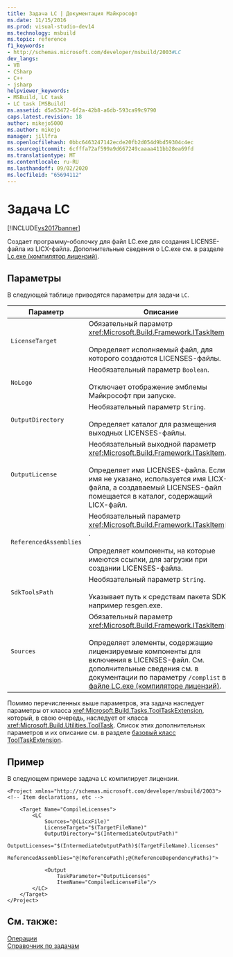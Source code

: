 ```yaml
---
title: Задача LC | Документация Майкрософт
ms.date: 11/15/2016
ms.prod: visual-studio-dev14
ms.technology: msbuild
ms.topic: reference
f1_keywords:
- http://schemas.microsoft.com/developer/msbuild/2003#LC
dev_langs:
- VB
- CSharp
- C++
- jsharp
helpviewer_keywords:
- MSBuild, LC task
- LC task [MSBuild]
ms.assetid: d5a53472-6f2a-42b8-a6db-593ca99c9790
caps.latest.revision: 18
author: mikejo5000
ms.author: mikejo
manager: jillfra
ms.openlocfilehash: 0bbc6463247142ecde20fb2d054d9bd59304c4ec
ms.sourcegitcommit: 6cfffa72af599a9d667249caaaa411bb28ea69fd
ms.translationtype: MT
ms.contentlocale: ru-RU
ms.lasthandoff: 09/02/2020
ms.locfileid: "65694112"
---
```

# <a name="lc-task"></a>Задача LC
[!INCLUDE[vs2017banner](../includes/vs2017banner.md)]

Создает программу-оболочку для файл LC.exe для создания LICENSE-файла из LICX-файла. Дополнительные сведения о LC.exe см. в разделе [Lc.exe (компилятор лицензий)](https://msdn.microsoft.com/library/2de803b8-495e-4982-b209-19a72aba0460).  
  
## <a name="parameters"></a>Параметры  
 В следующей таблице приводятся параметры для задачи `LC`.  
  
|Параметр|Описание|  
|---------------|-----------------|  
|`LicenseTarget`|Обязательный параметр <xref:Microsoft.Build.Framework.ITaskItem> .<br /><br /> Определяет исполняемый файл, для которого создаются LICENSES-файлы.|  
|`NoLogo`|Необязательный параметр `Boolean`.<br /><br /> Отключает отображение эмблемы Майкрософт при запуске.|  
|`OutputDirectory`|Необязательный параметр `String`.<br /><br /> Определяет каталог для размещения выходных LICENSES-файлы.|  
|`OutputLicense`|Необязательный выходной параметр <xref:Microsoft.Build.Framework.ITaskItem>.<br /><br /> Определяет имя LICENSES-файла. Если имя не указано, используется имя LICX-файла, а создаваемый LICENSES-файл помещается в каталог, содержащий LICX-файл.|  
|`ReferencedAssemblies`|Необязательный параметр <xref:Microsoft.Build.Framework.ITaskItem>`[]` .<br /><br /> Определяет компоненты, на которые имеются ссылки, для загрузки при создании LICENSES-файла.|  
|`SdkToolsPath`|Необязательный параметр `String`.<br /><br /> Указывает путь к средствам пакета SDK, например resgen.exe.|  
|`Sources`|Обязательный параметр <xref:Microsoft.Build.Framework.ITaskItem>`[]`.<br /><br /> Определяет элементы, содержащие лицензируемые компоненты для включения в LICENSES-файл. См. дополнительные сведения см. в документации по параметру `/complist` в [файле LС.exe (компиляторе лицензий)](https://msdn.microsoft.com/library/2de803b8-495e-4982-b209-19a72aba0460).|  
  
 Помимо перечисленных выше параметров, эта задача наследует параметры от класса <xref:Microsoft.Build.Tasks.ToolTaskExtension>, который, в свою очередь, наследует от класса <xref:Microsoft.Build.Utilities.ToolTask>. Список этих дополнительных параметров и их описание см. в разделе [базовый класс ToolTaskExtension](../msbuild/tooltaskextension-base-class.md).  
  
## <a name="example"></a>Пример  
 В следующем примере задача `LC` компилирует лицензии.  
  
```  
<Project xmlns="http://schemas.microsoft.com/developer/msbuild/2003">  
<!-- Item declarations, etc -->  
  
    <Target Name="CompileLicenses">  
        <LC  
            Sources="@(LicxFile)"  
            LicenseTarget="$(TargetFileName)"  
            OutputDirectory="$(IntermediateOutputPath)"  
            OutputLicenses="$(IntermediateOutputPath)$(TargetFileName).licenses"  
            ReferencedAssemblies="@(ReferencePath);@(ReferenceDependencyPaths)">  
  
            <Output  
                TaskParameter="OutputLicenses"  
                ItemName="CompiledLicenseFile"/>  
        </LC>  
    </Target>  
</Project>  
```  
  
## <a name="see-also"></a>См. также:  
 [Операции](../msbuild/msbuild-tasks.md)   
 [Справочник по задачам](../msbuild/msbuild-task-reference.md)
